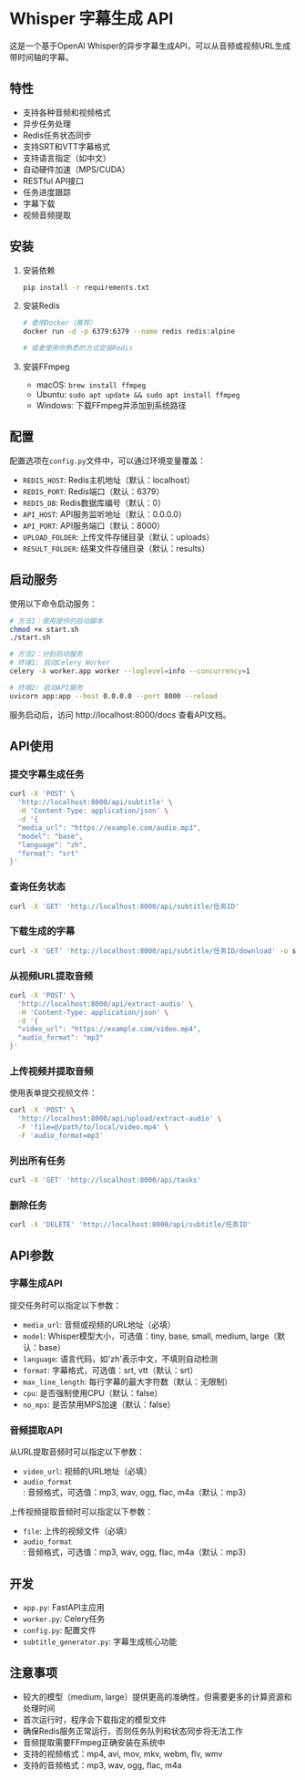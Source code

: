 # Whisper 字幕生成 API

这是一个基于OpenAI Whisper的异步字幕生成API，可以从音频或视频URL生成带时间轴的字幕。

## 特性

- 支持各种音频和视频格式
- 异步任务处理
- Redis任务状态同步
- 支持SRT和VTT字幕格式
- 支持语言指定（如中文）
- 自动硬件加速（MPS/CUDA）
- RESTful API接口
- 任务进度跟踪
- 字幕下载
- 视频音频提取

## 安装

1. 安装依赖
   ```bash
   pip install -r requirements.txt
   ```

2. 安装Redis
   ```bash
   # 使用Docker（推荐）
   docker run -d -p 6379:6379 --name redis redis:alpine
   
   # 或者使用你熟悉的方式安装Redis
   ```

3. 安装FFmpeg
   - macOS: `brew install ffmpeg`
   - Ubuntu: `sudo apt update && sudo apt install ffmpeg`
   - Windows: 下载FFmpeg并添加到系统路径

## 配置

配置选项在`config.py`文件中，可以通过环境变量覆盖：

- `REDIS_HOST`: Redis主机地址（默认：localhost）
- `REDIS_PORT`: Redis端口（默认：6379）
- `REDIS_DB`: Redis数据库编号（默认：0）
- `API_HOST`: API服务监听地址（默认：0.0.0.0）
- `API_PORT`: API服务端口（默认：8000）
- `UPLOAD_FOLDER`: 上传文件存储目录（默认：uploads）
- `RESULT_FOLDER`: 结果文件存储目录（默认：results）

## 启动服务

使用以下命令启动服务：

```bash
# 方法1：使用提供的启动脚本
chmod +x start.sh
./start.sh

# 方法2：分别启动服务
# 终端1: 启动Celery Worker
celery -A worker.app worker --loglevel=info --concurrency=1

# 终端2: 启动API服务
uvicorn app:app --host 0.0.0.0 --port 8000 --reload
```

服务启动后，访问 http://localhost:8000/docs 查看API文档。

## API使用

### 提交字幕生成任务

```bash
curl -X 'POST' \
  'http://localhost:8000/api/subtitle' \
  -H 'Content-Type: application/json' \
  -d '{
  "media_url": "https://example.com/audio.mp3",
  "model": "base",
  "language": "zh",
  "format": "srt"
}'
```

### 查询任务状态

```bash
curl -X 'GET' 'http://localhost:8000/api/subtitle/任务ID'
```

### 下载生成的字幕

```bash
curl -X 'GET' 'http://localhost:8000/api/subtitle/任务ID/download' -o subtitle.srt
```

### 从视频URL提取音频

```bash
curl -X 'POST' \
  'http://localhost:8000/api/extract-audio' \
  -H 'Content-Type: application/json' \
  -d '{
  "video_url": "https://example.com/video.mp4",
  "audio_format": "mp3"
}'
```

### 上传视频并提取音频

使用表单提交视频文件：

```bash
curl -X 'POST' \
  'http://localhost:8000/api/upload/extract-audio' \
  -F 'file=@/path/to/local/video.mp4' \
  -F 'audio_format=mp3'
```

### 列出所有任务

```bash
curl -X 'GET' 'http://localhost:8000/api/tasks'
```

### 删除任务

```bash
curl -X 'DELETE' 'http://localhost:8000/api/subtitle/任务ID'
```

## API参数

### 字幕生成API

提交任务时可以指定以下参数：

- `media_url`: 音频或视频的URL地址（必填）
- `model`: Whisper模型大小，可选值：tiny, base, small, medium, large（默认：base）
- `language`: 语言代码，如'zh'表示中文，不填则自动检测
- `format`: 字幕格式，可选值：srt, vtt（默认：srt）
- `max_line_length`: 每行字幕的最大字符数（默认：无限制）
- `cpu`: 是否强制使用CPU（默认：false）
- `no_mps`: 是否禁用MPS加速（默认：false）

### 音频提取API

从URL提取音频时可以指定以下参数：

- `video_url`: 视频的URL地址（必填）
- `audio_format`: 音频格式，可选值：mp3, wav, ogg, flac, m4a（默认：mp3）

上传视频提取音频时可以指定以下参数：

- `file`: 上传的视频文件（必填）
- `audio_format`: 音频格式，可选值：mp3, wav, ogg, flac, m4a（默认：mp3）

## 开发

- `app.py`: FastAPI主应用
- `worker.py`: Celery任务
- `config.py`: 配置文件
- `subtitle_generator.py`: 字幕生成核心功能

## 注意事项

- 较大的模型（medium, large）提供更高的准确性，但需要更多的计算资源和处理时间
- 首次运行时，程序会下载指定的模型文件
- 确保Redis服务正常运行，否则任务队列和状态同步将无法工作
- 音频提取需要FFmpeg正确安装在系统中
- 支持的视频格式：mp4, avi, mov, mkv, webm, flv, wmv
- 支持的音频格式：mp3, wav, ogg, flac, m4a 